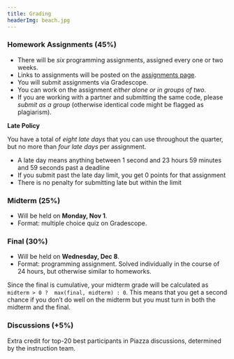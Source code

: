 ```yaml
---
title: Grading
headerImg: beach.jpg
---
```


### Homework Assignments (45%)

- There will be *six* programming assignments, assigned every one or two weeks.
- Links to assignments will be posted on the [assignments page](assignments.html).
- You will submit assignments via Gradescope.
- You can work on the assignment *either alone or in groups of two*.
- If you are working with a partner and submitting the same code, please *submit as a group* (otherwise identical code might be flagged as plagiarism).


**Late Policy**

You have a total of *eight late days* that you can use throughout the quarter,
but no more than *four late days* per assignment.
    
- A late day means anything between 1 second and 23
  hours 59 minutes and 59 seconds past a deadline    
- If you submit past the late day limit, you get 0 points for that assignment
- There is no penalty for submitting late but within the limit
      
### Midterm (25%)

- Will be held on **Monday, Nov 1**.
- Format: multiple choice quiz on Gradescope.  

### Final (30%)
  
- Will be held on **Wednesday, Dec 8**.
- Format: programming assignment. Solved individually in the course of 24 hours, but otherwise similar to homeworks.
  
Since the final is cumulative, your midterm grade will be calculated as 
`midterm > 0 ?  max(final, midterm) : 0`.
This means that you get a second chance if you don’t do well on the midterm but 
you must turn in both the midterm and the final.

### Discussions (+5%)

Extra credit for top-20 best participants in Piazza discussions,
determined by the instruction team.


